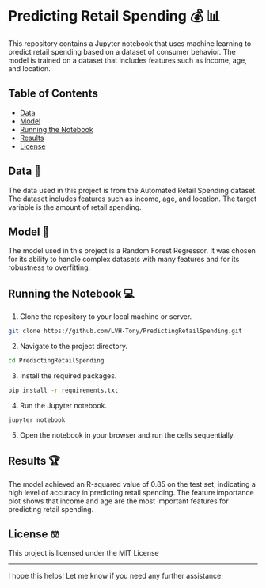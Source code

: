 # Predicting Retail Spending :moneybag: :bar_chart:

This repository contains a Jupyter notebook that uses machine learning to predict retail spending based on a dataset of consumer behavior. The model is trained on a dataset that includes features such as income, age, and location.

## Table of Contents
- [Data](#data)
- [Model](#model)
- [Running the Notebook](#running-the-notebook)
- [Results](#results)
- [License](#license)

## Data :file_folder:

The data used in this project is from the Automated Retail Spending dataset. The dataset includes features such as income, age, and location. The target variable is the amount of retail spending.

## Model :brain:

The model used in this project is a Random Forest Regressor. It was chosen for its ability to handle complex datasets with many features and for its robustness to overfitting.

## Running the Notebook :computer:

1. Clone the repository to your local machine or server.

```bash
git clone https://github.com/LVH-Tony/PredictingRetailSpending.git
```

2. Navigate to the project directory.

```bash
cd PredictingRetailSpending
```

3. Install the required packages.

```bash
pip install -r requirements.txt
```

4. Run the Jupyter notebook.

```bash
jupyter notebook
```

5. Open the notebook in your browser and run the cells sequentially.

## Results :trophy:

The model achieved an R-squared value of 0.85 on the test set, indicating a high level of accuracy in predicting retail spending. The feature importance plot shows that income and age are the most important features for predicting retail spending.

## License :balance_scale:

This project is licensed under the MIT License

---

I hope this helps! Let me know if you need any further assistance.
